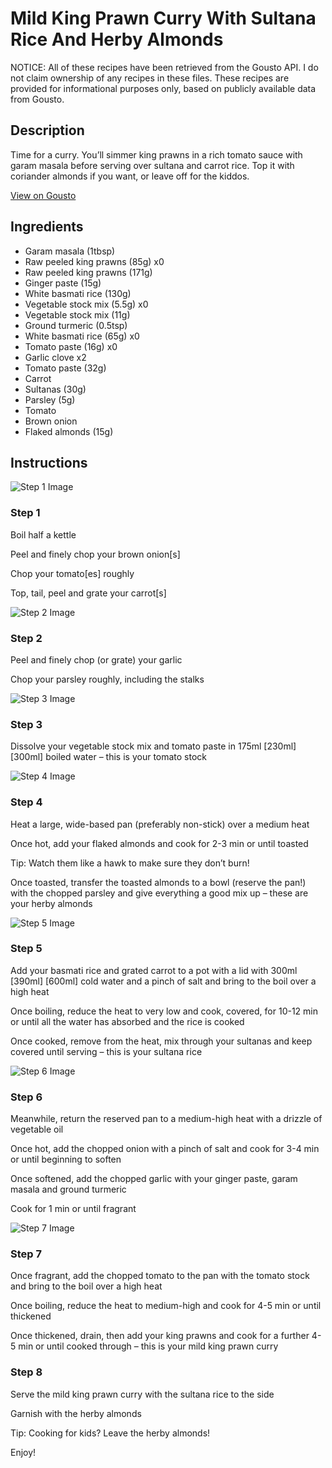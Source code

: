 # Mild King Prawn Curry With Sultana Rice And Herby Almonds

NOTICE: All of these recipes have been retrieved from the Gousto API. I do not claim ownership of any recipes in these files. These recipes are provided for informational purposes only, based on publicly available data from Gousto.

## Description

Time for a curry. You’ll simmer king prawns in a rich tomato sauce with garam masala before serving over sultana and carrot rice. Top it with coriander almonds if you want, or leave off for the kiddos.



[View on Gousto](https://www.gousto.co.uk/recipes/cookbook/mild-king-prawn-curry-with-sultana-rice-and-coriander-almonds)

## Ingredients

- Garam masala (1tbsp)
- Raw peeled king prawns (85g) x0
- Raw peeled king prawns (171g)
- Ginger paste (15g)
- White basmati rice (130g)
- Vegetable stock mix (5.5g) x0
- Vegetable stock mix (11g)
- Ground turmeric (0.5tsp)
- White basmati rice (65g) x0
- Tomato paste (16g) x0
- Garlic clove x2
- Tomato paste (32g)
- Carrot
- Sultanas (30g)
- Parsley (5g)
- Tomato
- Brown onion
- Flaked almonds (15g)

## Instructions

![Step 1 Image](https://production-media.gousto.co.uk/cms/recipe-step-image/Step-1-1708529926079-x200.jpg)

### Step 1

Boil half a kettle

Peel and finely chop your brown onion[s]

Chop your tomato[es] roughly

Top, tail, peel and grate your carrot[s]

![Step 2 Image](https://production-media.gousto.co.uk/cms/recipe-step-image/Step-2-1708529932641-x200.jpg)

### Step 2

Peel and finely chop (or grate) your garlic

Chop your parsley roughly, including the stalks

![Step 3 Image](https://production-media.gousto.co.uk/cms/recipe-step-image/Step-3-1708529936849-x200.jpg)

### Step 3

Dissolve your vegetable stock mix and tomato paste in 175ml <span class="text-purple">[230ml] </span><span class="text-danger">[300ml] </span>boiled water – this is your tomato stock

![Step 4 Image](https://production-media.gousto.co.uk/cms/recipe-step-image/Step-4-1708529952845-x200.jpg)

### Step 4

Heat a large, wide-based pan (preferably non-stick) over a medium heat

Once hot, add your flaked almonds and cook for 2-3 min or until toasted

Tip: Watch them like a hawk to make sure they don’t burn!

Once toasted, transfer the toasted almonds to a bowl (reserve the pan!) with the chopped parsley and give everything a good mix up – these are your herby almonds

![Step 5 Image](https://production-media.gousto.co.uk/cms/recipe-step-image/Step-5-1708529959069-x200.jpg)

### Step 5

Add your basmati rice and grated carrot to a pot with a lid with 300ml <span class="text-purple">[390ml]</span> <span class="text-danger">[600ml]</span> cold water and a pinch of salt and bring to the boil over a high heat

Once boiling, reduce the heat to very low and cook, covered, for 10-12 min or until all the water has absorbed and the rice is cooked

Once cooked, remove from the heat, mix through your sultanas and keep covered until serving – this is your sultana rice

![Step 6 Image](https://production-media.gousto.co.uk/cms/recipe-step-image/Step-6-1708529965083-x200.jpg)

### Step 6

Meanwhile, return the reserved pan to a medium-high heat with a drizzle of vegetable oil

Once hot, add the chopped onion with a pinch of salt and cook for 3-4 min or until beginning to soften

Once softened, add the chopped garlic with your ginger paste, garam masala and ground turmeric

Cook for 1 min or until fragrant

![Step 7 Image](https://production-media.gousto.co.uk/cms/recipe-step-image/Step-7-1708529969930-x200.jpg)

### Step 7

Once fragrant, add the chopped tomato to the pan with the tomato stock and bring to the boil over a high heat

Once boiling, reduce the heat to medium-high and cook for 4-5 min or until thickened

Once thickened, drain, then add your king prawns and cook for a further 4-5 min or until cooked through – this is your mild king prawn curry

### Step 8

Serve the mild king prawn curry with the sultana rice to the side

Garnish with the herby almonds

<span class="text-danger">Tip: Cooking for kids? Leave the herby almonds!</span>

Enjoy!

